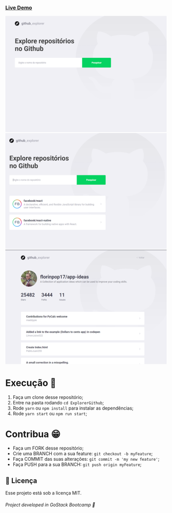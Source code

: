 ### [Live Demo](https://explore-repository-github.netlify.app/)

![Screenshot 1](src/assets/img/1.png)
![Screenshot 2](src/assets/img/2.png)
![Screenshot 3](src/assets/img/3.png)

# Execução 🚀

1. Faça um clone desse repositório;
2. Entre na pasta rodando `cd ExplorerGithub`;
3. Rode `yarn` ou `npm install` para instalar as dependências;
4. Rode `yarn start` ou `npm run start`;

# Contribua 😁

- Faça um FORK desse repositório;
- Crie uma BRANCH com a sua feature: `git checkout -b myFeature`;
- Faça COMMIT das suas alterações: `git commit -m 'my new feature'`;
- Faça PUSH para a sua BRANCH: `git push origin myFeature`;

## :memo: Licença

Esse projeto está sob a licença MIT.

###### Project developed in GoStack Bootcamp 🚀
